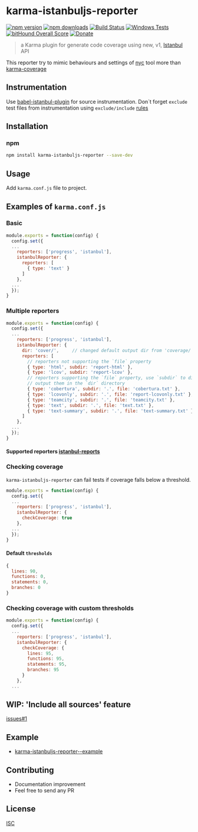 # karma-istanbuljs-reporter

[![npm version](https://badge.fury.io/js/karma-istanbuljs-reporter.svg)](https://badge.fury.io/js/karma-istanbuljs-reporter)
[![npm downloads](https://img.shields.io/npm/dm/karma-istanbuljs-reporter.svg?style=flat-square)](https://www.npmjs.com/package/karma-istanbuljs-reporter)
[![Build Status](https://travis-ci.org/bySabi/karma-istanbuljs-reporter.svg?branch=master)](https://travis-ci.org/bySabi/karma-istanbuljs-reporter)
[![Windows Tests](https://img.shields.io/appveyor/ci/bySabi/karma-istanbuljs-reporter/master.svg?label=Windows%20Tests)](https://ci.appveyor.com/project/bySabi/karma-istanbuljs-reporter)
[![bitHound Overall Score](https://www.bithound.io/github/bySabi/karma-istanbuljs-reporter/badges/score.svg)](https://www.bithound.io/github/bySabi/karma-istanbuljs-reporter)
[![Donate](https://img.shields.io/badge/$-support-green.svg?style=flat-square)](paypal.me/bySabi/10)

> a Karma plugin for generate code coverage using new, v1, [Istanbul](https://istanbul.js.org/) API

This reporter try to mimic behaviours and settings of [nyc](https://github.com/istanbuljs/nyc) tool more than [karma-coverage](https://github.com/karma-runner/karma-coverage)

## Instrumentation
Use [babel-istanbul-plugin](https://github.com/istanbuljs/babel-plugin-istanbul) for source instrumentation. Don´t forget `exclude` test files from instrumentation using `exclude/include` [rules](https://github.com/istanbuljs/babel-plugin-istanbul#ignoring-files)

## Installation

### npm
```bash
npm install karma-istanbuljs-reporter --save-dev
```

## Usage

Add `karma.conf.js` file to project.

## Examples of `karma.conf.js`
### Basic
```js
module.exports = function(config) {
  config.set({
  ...
    reporters: ['progress', 'istanbul'],
    istanbulReporter: {
      reporters: [
        { type: 'text' }
      ]
    },
  ...
  });
}
```

### Multiple reporters
```js
module.exports = function(config) {
  config.set({
  ...
    reporters: ['progress', 'istanbul'],
    istanbulReporter: {
      dir: 'cover/',     // changed default output dir from 'coverage/'
      reporters: [
        // reporters not supporting the `file` property
        { type: 'html', subdir: 'report-html' },
        { type: 'lcov', subdir: 'report-lcov' },
        // reporters supporting the `file` property, use `subdir` to directly
        // output them in the `dir` directory
        { type: 'cobertura', subdir: '.', file: 'cobertura.txt' },
        { type: 'lcovonly', subdir: '.', file: 'report-lcovonly.txt' },
        { type: 'teamcity', subdir: '.', file: 'teamcity.txt' },
        { type: 'text', subdir: '.', file: 'text.txt' },
        { type: 'text-summary', subdir: '.', file: 'text-summary.txt' }
      ]
    },
  ...
  });
}
```
#### Supported reporters [istanbul-reports](https://github.com/istanbuljs/istanbul-reports/tree/master/lib)

### Checking coverage
`karma-istanbuljs-reporter` can fail tests if coverage falls below a threshold.
```js
module.exports = function(config) {
  config.set({
  ...
    reporters: ['progress', 'istanbul'],
    istanbulReporter: {
      checkCoverage: true
    },
  ...
  });
}
```

#### Default `thresholds`
```js
{
  lines: 90,
  functions: 0,
  statements: 0,
  branches: 0
}
```

### Checking coverage with custom thresholds
```js
module.exports = function(config) {
  config.set({
  ...
    reporters: ['progress', 'istanbul'],
    istanbulReporter: {
      checkCoverage: {
        lines: 95,
        functions: 95,
        statements: 95,
        branches: 95
      }
    },
  ...
```

## WIP: 'Include all sources' feature
[issues#1](https://github.com/bySabi/karma-istanbuljs-reporter/issues/1)

## Example
- [karma-istanbuljs-reporter--example](https://github.com/bySabi/karma-istanbuljs-reporter/tree/example)

## Contributing
* Documentation improvement
* Feel free to send any PR

## License

[ISC][isc-license]

[isc-license]:./LICENSE
